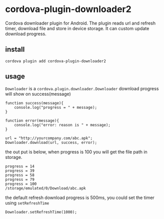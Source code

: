 # cordova-plugin-downloader2
Cordova downloader plugin for Android. The plugin reads url and refresh timer, download file and store in device storage. It can custom update download progress.

## install
```
cordova plugin add cordova-plugin-downloader2
```

## usage
``Downloader`` is a ``cordova.plugin.downloader.Downloader`` download progress will show on success(message)
```
function success(message){
    console.log("progress = " + message);
}

function error(message){
    console.log("error: reason is " + message);
}

url = "http://yourcompany.com/abc.apk";
Downloader.download(url, success, error);
```

the out put is below, when progress is 100 you will get the file path in storage.
```
progress = 14
progress = 39
progress = 58
progress = 79
progress = 100
/storage/emulated/0/Download/abc.apk
```
the default refresh download progress is 500ms, you could set the timer using ``setRefreshTime``
```
Downloader.setRefreshTime(1000);
```